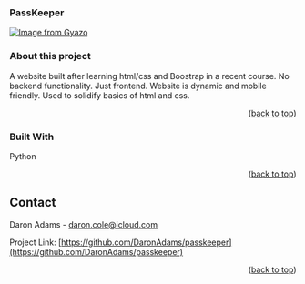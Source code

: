 <div id="top"></div>

### PassKeeper
[![Image from Gyazo](https://i.gyazo.com/3251e66fa5d6f49b601cd936af7f3434.jpg)](https://gyazo.com/3251e66fa5d6f49b601cd936af7f3434)


<!-- ABOUT THE PROJECT -->
### About this project
A website built after learning html/css and Boostrap in a recent course. No backend functionality. Just frontend. Website is dynamic and mobile friendly. Used to solidify basics of html and css.


<!--- Demo -->


<p align="right">(<a href="#top">back to top</a>)</p>



### Built With
Python

<p align="right">(<a href="#top">back to top</a>)</p>






<!-- CONTACT -->
## Contact

Daron Adams - daron.cole@icloud.com

Project Link: [https://github.com/DaronAdams/passkeeper](https://github.com/DaronAdams/passkeeper)

<p align="right">(<a href="#top">back to top</a>)</p>

